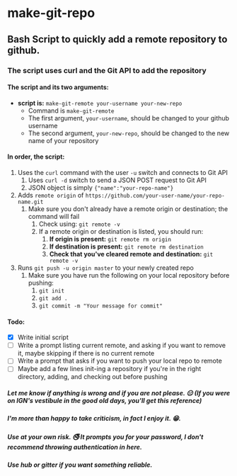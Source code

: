 # make-git-repo

## Bash Script to quickly add a remote repository to github.

### The script uses curl and the Git API to add the repository

#### The script and its two arguments:
- **script is:** `make-git-remote your-username your-new-repo`
	* Command is `make-git-remote`
	* The first argument, `your-username`, should be changed to your github username
	* The second argument, `your-new-repo`, should be changed to the new name of your repository

#### In order, the script:
1. Uses the `curl` command with the user `-u` switch and connects to Git API
	1. Uses `curl -d` switch to send a JSON POST request to Git API
	2. JSON object is simply `{"name":"your-repo-name"}`
2. Adds `remote origin` of `https://github.com/your-user-name/your-repo-name.git`
	1. Make sure you don't already have a remote origin or destination; the command will fail
		1. Check using: `git remote -v`
		2. If a remote origin or destination is listed, you should run:
			1. **If origin is present:** `git remote rm origin`
			2. **If destination is present:** `git remote rm destination`
			3. **Check that you've cleared remote and destination:** `git remote -v`
3. Runs `git push -u origin master` to your newly created repo
	1. Make sure you have run the following on your local repository before pushing:
		1. `git init`
		2. `git add .`
		3. `git commit -m "Your message for commit"`

#### Todo:
- [x] Write initial script
- [ ] Write a prompt listing current remote, and asking if you want to remove it, maybe skipping if there is no current remote
- [ ] Write a prompt that asks if you want to push your local repo to remote
- [ ] Maybe add a few lines init-ing a repository if you're in the right directory, adding, and checking out before pushing 
 
##### Let me know if anything is wrong and if you are not please. :expressionless: (If you were on IGN's vestibule in the good old days, you'll get this reference)
##### I'm more than happy to take criticism, in fact I enjoy it. :grin:.
##### Use at your own risk. :no_smoking: It prompts you for your password, I don't recommend throwing authentication in here.
##### Use hub or gitter if you want something reliable.
